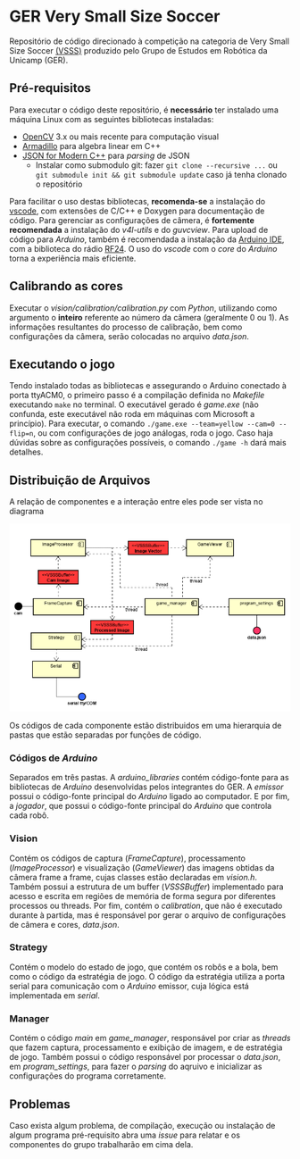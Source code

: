 # GER Very Small Size Soccer

Repositório de código direcionado à competição na categoria de Very Small Size Soccer
[(VSSS)](http://www.cbrobotica.org/?page_id=81) produzido pelo Grupo de Estudos em Robótica
da Unicamp (GER).


## Pré-requisitos

Para executar o código deste repositório, é **necessário** ter instalado uma máquina Linux
com as seguintes bibliotecas instaladas:

 - [OpenCV](https://opencv.org/) 3.x ou mais recente para computação visual
 - [Armadillo](http://arma.sourceforge.net/) para algebra linear em C++
 - [JSON for Modern C++](https://github.com/nlohmann/json) para *parsing* de JSON
   - Instalar como submodulo git: fazer `git clone --recursive ...` 
ou ` git submodule init && git submodule update` caso já tenha clonado o repositório

Para facilitar o uso destas bibliotecas, **recomenda-se** a instalação do [vscode](https://code.visualstudio.com/), com extensões de C/C++ e Doxygen para documentação de código.
Para gerenciar as configurações de câmera, é **fortemente recomendada** a instalação do
*v4l-utils* e do *guvcview*.
Para upload de código para *Arduino*, também é recomendada a instalação da [Arduino IDE](https://www.arduino.cc/en/Main/Software), com a biblioteca do rádio [RF24](https://github.com/rodrigocaus/RF24).
O uso do *vscode* com o *core* do *Arduino* torna a experiência mais eficiente.

## Calibrando as cores

Executar o *vision/calibration/calibration.py* com *Python*, utilizando como argumento o **inteiro**
referente ao número da câmera (geralmente 0 ou 1).
As informações resultantes do processo de calibração, bem como configurações da câmera, serão colocadas
no arquivo *data.json*.


## Executando o jogo

Tendo instalado todas as bibliotecas e assegurando o Arduino conectado à porta ttyACM0, o primeiro
passo é a compilação definida no *Makefile* executando `make` no terminal.
O executável gerado é *game.exe* (não confunda, este executável não roda em máquinas com Microsoft a 
princípio). Para executar, o comando `./game.exe --team=yellow --cam=0 --flip=n`, ou com configurações
de jogo análogas, roda o jogo. Caso haja dúvidas sobre as configurações possíveis, o comando `./game -h`
dará mais detalhes.

## Distribuição de Arquivos

A relação de componentes e a interação entre eles pode ser vista no diagrama

![componentes](doc/uml_component_v1.png)

Os códigos de cada componente estão distribuidos em uma hierarquia de pastas que estão separadas por 
funções de código.

### Códigos de *Arduino*

Separados em três pastas. A *arduino_libraries* contém código-fonte para as bibliotecas de *Arduino*
desenvolvidas pelos integrantes do GER. A *emissor* possui o código-fonte principal do *Arduino* ligado
ao computador. E por fim, a *jogador*, que possui o código-fonte principal do *Arduino* que controla cada
robô.

### Vision

Contém os códigos de captura (*FrameCapture*), processamento (*ImageProcessor*) e visualização 
(*GameViewer*) das imagens obtidas da câmera frame a frame, cujas classes estão declaradas em *vision.h*. 
Também possui a estrutura de um buffer (*VSSSBuffer*) implementado para acesso e escrita em regiões de 
memória de forma segura por diferentes processos ou threads. Por fim, contém o *calibration*, que não 
é executado durante à partida, mas é responsável por gerar o arquivo de configurações de câmera e cores, 
*data.json*.

### Strategy

Contém o modelo do estado de jogo, que contém os robôs e a bola, bem como o código da estratégia de jogo.
O código da estratégia utiliza a porta serial para comunicação com o *Arduino* emissor, cuja lógica está
implementada em *serial*.

### Manager

Contém o código *main* em *game_manager*, responsável por criar as *threads* que fazem captura, 
processamento e exibição de imagem, e de estratégia de jogo. Também possui o código responsável por 
processar o *data.json*, em *program_settings*, para fazer o *parsing* do aqruivo e inicializar as 
configurações do programa corretamente.

## Problemas

Caso exista algum problema, de compilação, execução ou instalação de algum programa pré-requisito
abra uma *issue* para relatar e os componentes do grupo trabalharão em cima dela.
